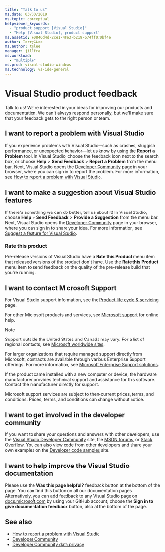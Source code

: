 ```yaml
---
title: "Talk to us"
ms.date: 03/30/2019
ms.topic: conceptual
helpviewer_keywords:
  - "product support [Visual Studio]"
  - "Help [Visual Studio], product support"
ms.assetid: e0846d4d-2ce1-48e3-b219-674ff070bf4e
author: TerryGLee
ms.author: tglee
manager: jillfra
ms.workload:
  - "multiple"
ms.prod: visual-studio-windows
ms.technology: vs-ide-general
---
```

# Visual Studio product feedback

Talk to us! We're interested in your ideas for improving our products and documentation. We can't always respond personally, but we'll make sure that your feedback gets to the right person or team.

## I want to report a problem with Visual Studio

If you experience problems with Visual Studio&mdash;such as crashes, sluggish performance, or unexpected behavior&mdash;let us know by using the **Report a Problem** tool. In Visual Studio, choose the feedback icon next to the search box, or choose **Help** > **Send Feedback** > **Report a Problem** from the menu bar. Next, Visual Studio opens the [Developer Community](https://developercommunity.visualstudio.com) page in your browser, where you can sign in to report the problem. For more information, see [How to report a problem with Visual Studio](how-to-report-a-problem-with-visual-studio.md).

## I want to make a suggestion about Visual Studio features

If there's something we can do better, tell us about it! In Visual Studio, choose **Help** > **Send Feedback** > **Provide a Suggestion** from the menu bar. Next, Visual Studio opens the [Developer Community](https://developercommunity.visualstudio.com) page in your browser, where you can sign in to share your idea. For more information, see [Suggest a feature for Visual Studio](suggest-a-feature.md).

### Rate this product

Pre-release versions of Visual Studio have a **Rate this Product** menu item that released versions of the product don't have. Use the **Rate this Product** menu item to send feedback on the quality of the pre-release build that you're running.

## I want to contact Microsoft Support

For Visual Studio support information, see the [Product life cycle & servicing](/visualstudio/productinfo/vs-servicing-vs) page.

For other Microsoft products and services, see [Microsoft support](https://go.microsoft.com/fwlink/?LinkID=99019) for online help.

> [!NOTE]
> Support outside the United States and Canada may vary. For a list of regional contacts, see [Microsoft worldwide sites](https://www.microsoft.com/worldwide/).

For larger organizations that require managed support directly from Microsoft, contracts are available through various Enterprise Support offerings. For more information, see [Microsoft Enterprise Support solutions](https://go.microsoft.com/fwlink/?LinkId=258223).

If the product came installed with a new computer or device, the hardware manufacturer provides technical support and assistance for this software. Contact the manufacturer directly for support.

Microsoft support services are subject to then-current prices, terms, and conditions. Prices, terms, and conditions can change without notice.

## I want to get involved in the developer community

If you want to share your questions and answers with other developers, use the [Visual Studio Developer Community](https://developercommunity.visualstudio.com) site, the [MSDN forums](https://social.msdn.microsoft.com/Forums/home), or [Stack Overflow](https://stackoverflow.com/). You can also view code from other developers and share your own examples on the [Developer code samples](https://code.msdn.microsoft.com/) site.

## I want to help improve the Visual Studio documentation

Please use the **Was this page helpful?** feedback button at the bottom of the page. You can find this button on all our documentation pages. Alternatively, you can add feedback to any Visual Studio page on [docs.microsoft.com](https://docs.microsoft.com/visualstudio/) by using your GitHub account; choose the **Sign in to give documentation feedback** button, also at the bottom of the page.

## See also

* [How to report a problem with Visual Studio](how-to-report-a-problem-with-visual-studio.md)
* [Developer Community](https://developercommunity.visualstudio.com)
* [Developer Community data privacy](developer-community-privacy.md)

